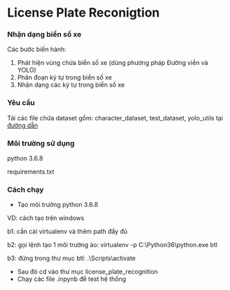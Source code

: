 # License Plate Reconigtion

### Nhận dạng biển số xe
Các bước biến hành:
1. Phát hiện vùng chứa biển số xe (dùng phương pháp Đường viền và YOLO)
2. Phân đoạn ký tự trong biển số xe
3. Nhận dạng các ký tự trong biển số xe

### Yêu cầu
Tải các file chứa dataset gồm: character_dataset, test_dataset, yolo_utils tại [đường dẫn](https://drive.google.com/drive/folders/1KUmpmUokHaG_j_ys3_KdrhZZ4F-36aoh?usp=sharing)

### Môi trường sử dụng
python 3.6.8

requirements.txt

### Cách chạy
- Tạo môi trưởng python 3.6.8

VD: cách tạo trên windows

b1: cần cài virtualenv và thêm path đầy đủ

b2: gọi lệnh tạo 1 môi trường ảo: virtualenv -p C:\Python36\python.exe btl

b3: đứng trong thư mục btl: .\Scripts\activate

- Sau đó cd vào thư mục license_plate_recognition
- Chạy các file .inpynb để test hệ thống
